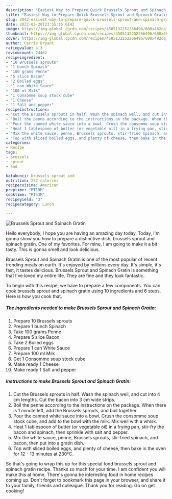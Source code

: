 ```yaml
---
description: "Easiest Way to Prepare Quick Brussels Sprout and Spinach Gratin"
title: "Easiest Way to Prepare Quick Brussels Sprout and Spinach Gratin"
slug: 2042-easiest-way-to-prepare-quick-brussels-sprout-and-spinach-gratin
date: 2022-03-20T23:55:15.614Z
image: https://img-global.cpcdn.com/recipes/4505132252266496/680x482cq70/brussels-sprout-and-spinach-gratin-recipe-main-photo.jpg
thumbnail: https://img-global.cpcdn.com/recipes/4505132252266496/680x482cq70/brussels-sprout-and-spinach-gratin-recipe-main-photo.jpg
cover: https://img-global.cpcdn.com/recipes/4505132252266496/680x482cq70/brussels-sprout-and-spinach-gratin-recipe-main-photo.jpg
author: Carrie Bryant
ratingvalue: 4.3
reviewcount: 24462
recipeingredient:
- "10 Brussels sprouts"
- "1 bunch Spinach"
- "100 grams Penne"
- "5 slice Bacon"
- "2 Boiled eggs"
- "1 can White Sauce"
- "100 ml Milk"
- "1 Consomme soup stock cube"
- "1 Cheese"
- "1 Salt and pepper"
recipeinstructions:
- "Cut the Brussels sprouts in half. Wash the spinach well, and cut into 4 cm lengths. Cut the bacon into 3 cm wide strips."
- "Boil the penne according to the instructions on the package. When there is 1 minute left, add the Brussels sprouts, and boil together."
- "Pour the canned white sauce into a bowl. Crush the consomme soup stock cube, and add to the bowl with the milk. Mix well with a whisk."
- "Heat 1 tablespoon of butter (or vegetable oil) in a frying pan, stir-fry the bacon and spinach, then sprinkle with salt and pepper."
- "Mix the white sauce, penne, Brussels sprouts, stir-fried spinach, and bacon, then put into a gratin dish."
- "Top with sliced boiled eggs, and plenty of cheese, then bake in the oven for 12 - 13 minutes at 230℃."
categories:
- Recipe
tags:
- brussels
- sprout
- and

katakunci: brussels sprout and 
nutrition: 257 calories
recipecuisine: American
preptime: "PT19M"
cooktime: "PT43M"
recipeyield: "3"
recipecategory: Lunch

---
```



![Brussels Sprout and Spinach Gratin](https://img-global.cpcdn.com/recipes/4505132252266496/680x482cq70/brussels-sprout-and-spinach-gratin-recipe-main-photo.jpg)

Hello everybody, I hope you are having an amazing day today. Today, I'm gonna show you how to prepare a distinctive dish, brussels sprout and spinach gratin. One of my favorites. For mine, I am going to make it a bit tasty. This is gonna smell and look delicious.

Brussels Sprout and Spinach Gratin is one of the most popular of recent trending meals on earth. It's enjoyed by millions every day. It's simple, it's fast, it tastes delicious. Brussels Sprout and Spinach Gratin is something that I've loved my entire life. They are fine and they look fantastic.




To begin with this recipe, we have to prepare a few components. You can cook brussels sprout and spinach gratin using 10 ingredients and 6 steps. Here is how you cook that.

<!--inarticleads1-->

##### The ingredients needed to make Brussels Sprout and Spinach Gratin:

1. Prepare 10 Brussels sprouts
1. Prepare 1 bunch Spinach
1. Take 100 grams Penne
1. Prepare 5 slice Bacon
1. Take 2 Boiled eggs
1. Prepare 1 can White Sauce
1. Prepare 100 ml Milk
1. Get 1 Consomme soup stock cube
1. Make ready 1 Cheese
1. Make ready 1 Salt and pepper




<!--inarticleads2-->

##### Instructions to make Brussels Sprout and Spinach Gratin:

1. Cut the Brussels sprouts in half. Wash the spinach well, and cut into 4 cm lengths. Cut the bacon into 3 cm wide strips.
1. Boil the penne according to the instructions on the package. When there is 1 minute left, add the Brussels sprouts, and boil together.
1. Pour the canned white sauce into a bowl. Crush the consomme soup stock cube, and add to the bowl with the milk. Mix well with a whisk.
1. Heat 1 tablespoon of butter (or vegetable oil) in a frying pan, stir-fry the bacon and spinach, then sprinkle with salt and pepper.
1. Mix the white sauce, penne, Brussels sprouts, stir-fried spinach, and bacon, then put into a gratin dish.
1. Top with sliced boiled eggs, and plenty of cheese, then bake in the oven for 12 - 13 minutes at 230℃.




So that's going to wrap this up for this special food brussels sprout and spinach gratin recipe. Thanks so much for your time. I am confident you will make this at home. There's gonna be interesting food in home recipes coming up. Don't forget to bookmark this page in your browser, and share it to your family, friends and colleague. Thank you for reading. Go on get cooking!
